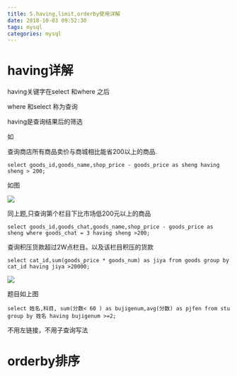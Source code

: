 ```yaml
---
title: 5.having,limit,orderby使用详解
date: 2018-10-03 09:52:30
tags: mysql
categories: mysql
---
```


# having详解

having关键字在select 和where 之后

where 和select 称为查询

having是查询结果后的筛选

如

查询商店所有商品卖价与商城相比能省200以上的商品.

```mysql
select goods_id,goods_name,shop_price - goods_price as sheng having sheng > 200;
```

如图

![](https://startzyp.github.io/imgs/log/2018-10-03/1.png)

同上题,只查询第个栏目下比市场低200元以上的商品

```mysql
select goods_id,goods_chat,goods_name,shop_price - goods_price as sheng where goods_chat = 3 having sheng >200; 
```

查询积压货款超过2W点栏目。以及该栏目积压的货款

```mysql
select cat_id,sum(goods_price * goods_num) as jiya from goods group by cat_id having jiya >20000;
```

![](https://startzyp.github.io/imgs/log/2018-10-03/2.png)

题目如上图

```mysql
select 姓名,科目, sum(分数< 60 ) as bujigenum,avg(分数) as pjfen from stu group by 姓名 having bujigenum >=2;
```

不用左链接，不用子查询写法

# orderby排序

